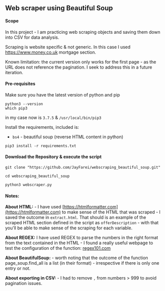 ## Web scraper using Beautiful Soup

#### Scope
In this project - I am practicing web scraping objects and saving them down into CSV for data analysis.

Scraping is website specific & not generic. In this case I used https://www.money.co.uk mortgage section.

Known limitation: the current version only works for the first page - as the URL does not reference the pagination. I seek to address this in a future iteration.

#### Pre-requisites

Make sure you have the latest version of python and pip

```
python3 --version
which pip3
```

in my case now is `3.7.5` & `/usr/local/bin/pip3`

Install the requirements, included is:
- `bs4` - beautiful soup (reverse HTML content in python)

```
pip3 install -r requirements.txt
```

#### Download the Repository & execute the script

```
git clone "https://github.com/JayFarei/webscraping_beautiful_soup.git"
```

```
cd webscraping_beautiful_soup
```
```
python3 webscraper.py
```

#### Notes:

**About HTML:** - I have used [https://htmlformatter.com](https://htmlformatter.com) to make sense of the HTML that was scraped - I saved the outcome in `extract.html`. That should is an example of the scraped HTML section defined in the script as `offerDescription` - with that you'll be able to make sense of the scraping for each variable.

**About REGEX:** I have used REGEX to parse the numbers in the right format from the text contained in the HTML - I found a really useful webpage to test the configuration of the function: [regex101.com](https://regex101.com/r/hU4vO7/12)

**About BeautifulSoup:** - worth noting that the outcome of the function page_soup.find_all is a list (in their format) - irrespective if there is only one entry or not.

**About exporting in CSV:** - I had to remove `,` from numbers > 999 to avoid pagination issues.
